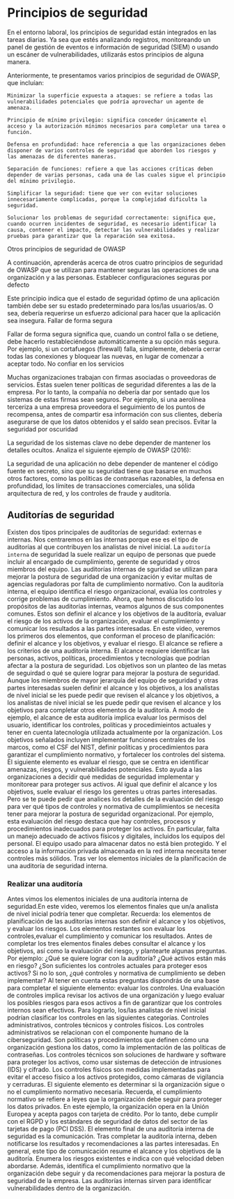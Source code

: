 # Principios de seguridad

En el entorno laboral, los principios de seguridad están integrados en las tareas diarias. Ya sea que estés analizando registros, monitoreando un panel de gestión de eventos e información de seguridad (SIEM) o usando un escáner de vulnerabilidades,  utilizarás estos principios de alguna manera. 

Anteriormente, te presentamos varios principios de seguridad de OWASP, que incluían:

    Minimizar la superficie expuesta a ataques: se refiere a todas las vulnerabilidades potenciales que podría aprovechar un agente de amenaza.

    Principio de mínimo privilegio: significa conceder únicamente el acceso y la autorización mínimos necesarios para completar una tarea o función.

    Defensa en profundidad: hace referencia a que las organizaciones deben disponer de varios controles de seguridad que aborden los riesgos y las amenazas de diferentes maneras.

    Separación de funciones: refiere a que las acciones críticas deben depender de varias personas, cada una de las cuales sigue el principio del mínimo privilegio. 

    Simplificar la seguridad: tiene que ver con evitar soluciones innecesariamente complicadas, porque la complejidad dificulta la seguridad. 

    Solucionar los problemas de seguridad correctamente: significa que, cuando ocurren incidentes de seguridad, es necesario identificar la causa, contener el impacto, detectar las vulnerabilidades y realizar pruebas para garantizar que la reparación sea exitosa.

Otros principios de seguridad de OWASP

A continuación, aprenderás acerca de otros cuatro principios de seguridad de OWASP que se utilizan para mantener seguras las operaciones de una organización y a las personas.
Establecer configuraciones seguras por defecto

Este principio indica que el estado de seguridad óptimo de una aplicación también debe ser su estado predeterminado para los/las usuarios/as. O sea, debería requerirse un esfuerzo adicional para hacer que la aplicación sea insegura. 
Fallar de forma segura

Fallar de forma segura significa que, cuando un control falla o se detiene, debe hacerlo restableciéndose automáticamente a su opción más segura. Por ejemplo, si un cortafuegos (firewall) falla, simplemente, debería cerrar todas las conexiones y bloquear las nuevas, en lugar de comenzar a aceptar todo.
No confiar en los servicios

Muchas organizaciones trabajan con firmas asociadas o proveedoras de servicios. Estas suelen tener políticas de seguridad diferentes a las de la empresa. Por lo tanto, la compañía no debería dar por sentado que los sistemas de estas firmas sean seguros. Por ejemplo, si una aerolínea terceriza a una empresa proveedora el seguimiento de los puntos de recompensa, antes de compartir esa información con sus clientes, debería asegurarse de que los datos obtenidos y el saldo sean precisos.
Evitar la seguridad por oscuridad

La seguridad de los sistemas clave no debe depender de mantener los detalles ocultos. Analiza el siguiente ejemplo de OWASP (2016):

La seguridad de una aplicación no debe depender de mantener el código fuente en secreto, sino que su seguridad tiene que basarse en muchos otros factores, como las políticas de contraseñas razonables, la defensa en profundidad, los límites de transacciones comerciales, una sólida arquitectura de red, y los controles de fraude y auditoría.

## Auditorías de seguridad

Existen dos tipos principales de auditorías de seguridad: externas e internas. Nos centraremos en las internas porque ese es el tipo de auditorías al que contribuyen los analistas de nivel inicial. La `auditoría interna` de seguridad la suele realizar un equipo de personas que puede incluir al encargado de cumplimiento, gerente de seguridad y otros miembros del equipo. Las auditorías internas de sguridad se utilizan para mejorar la postura de seguridad de una organización y evitar multas de agencias reguladoras por falta de cumplimiento normativo. Con la auditoría interna, el equipo identifica el riesgo organizacional, evalúa los controles y corrige problemas de cumplimiento. Ahora, que hemos discutido los propósitos de las auditorías internas, veamos algunos de sus componentes comunes. Estos son definir el alcance y los objetivos de la auditoría, evaluar el riesgo de los activos de la organización, evaluar el cumplimiento y comunicar los resultados a las partes interesadas. En este video, veremos los primeros dos elementos, que conforman el proceso de planificación: definir el alcance y los objetivos, y evaluar el riesgo. El alcance se refiere a los criterios de una auditoría interna. El alcance requiere identificar las personas, activos, políticas, procedimientos y tecnologías que podrían afectar a la postura de seguridad. Los objetivos son un planteo de las metas de seguirdad o qué se quiere lograr para mejorar la postura de seguridad. Aunque los miembros de mayor jerarquía del equipo de seguridad y otras partes interesadas suelen definir el alcance y los objetivos, a los analistas de nivel inicial se les puede pedir que revisen el alcance y los objetivos, a los analistas de nivel inicial se les puede pedir que revisen el alcance y los objetivos para completar otros elementos de la auditoría. A modo de ejemplo, el alcance de esta auditoría implica evaluar los permisos del usuario, identificar los controles, políticas y procedimieintos actuales y tener en cuenta latecnología utilizada actualmente por la organización. Los objetivos señalados incluyen implementar funciones centrales de los marcos, como el CSF del NIST, definir políticas y procedimientos para garantizar el cumplimiento normativo, y fortalecer los controles del sistema. El siguiente elemento es evaluar el riesgo, que se centra en identificar amenazas, riesgos, y vulnerabilidades potenciales. Esto ayuda a las organizaciones a decidir qué medidas de seguridad implementar y monitorear para proteger sus activos. Al igual que definir el alcance y los objetivos, suele evaluar el riesgo los gerentes u otras partes interesadas. Pero se te puede pedir que analices los detalles de la evaluación del riesgo para ver qué tipos de controles y normativa de cumplimientos se necesita tener para mejorar la postura de seguridad organizacional. Por ejemplo, esta evaluación del riesgo destaca que hay controles, procesos y procedimientos inadecuados para proteger los activos. En particular, falta un manejo adecuado de activos físicos y digitales, incluidos los equipos del personal. El equipo usado para almacenar datos no está bien protegido. Y el acceso a la información privada almacenada en la red interna necesita tener controles más sólidos. Tras ver los elementos iniciales de la planificación de una auditoría de seguridad interna.

### Realizar una auditoría

Antes vimos los elementos iniciales de una auditoría interna de seguridad.En este video, veremos los elementos finales que un/a analista de nivel inicial podría tener que completar. Recuerda: los elementos de planificación de las auditorías internas son definir el alcance y los objetivos, y evaluar los riesgos. Los elementos restantes son evaluar los controles,evaluar el cumplimiento y comunicar los resultados. Antes de completar los tres elementos finales debes consultar el alcance y los objetivos, así como la evaluación del riesgo, y plantearte algunas preguntas. Por ejemplo:
¿Qué se quiere lograr con la auditoría?
¿Qué activos están más en riesgo?
¿Son suficientes los controles actuales para proteger esos activos? Si no lo son, ¿qué controles y normativa de cumplimiento se deben implementar? Al tener en cuenta estas preguntas dispondrás de una base para completar el siguiente elemento: evaluar los controles. Una evaluación de controles implica revisar los activos de una organización y luego evaluar los posibles riesgos para esos activos a fin de garantizar que los controles internos sean efectivos.
Para lograrlo, los/las analistas de nivel inicial podrían clasificar los controles en las siguientes categorías. Controles administrativos, controles técnicos y controles físicos. Los controles administrativos se relacionan con el componente humano de la ciberseguridad. Son políticas y procedimientos que definen cómo una organización gestiona los datos,
como la implementación de las políticas de contraseñas. Los controles técnicos son soluciones de hardware y software para proteger los activos, como usar sistemas de detección de intrusiones (IDS) y cifrado. Los controles físicos son medidas implementadas para evitar el acceso físico a los activos protegidos, como cámaras de vigilancia y cerraduras. El siguiente elemento es determinar si la organización sigue o no el cumplimiento normativo necesaria. Recuerda, el cumplimiento normativo se refiere a leyes que la organización debe seguir para proteger los datos privados. En este ejemplo, la organización opera en la Unión Europea y acepta pagos con tarjeta de crédito. Por lo tanto, debe cumplir con el RGPD y los estándares de seguridad de datos del sector de las tarjetas de pago (PCI DSS). El elemento final de una auditoría interna de seguridad es la comunicación. Tras completar la auditoría interna, deben notificarse los resultados y recomendaciones a las partes interesadas. En general, este tipo de comunicación resume el alcance y los objetivos de la auditoría. Enumera los riesgos existentes e indica con qué velocidad deben abordarse. Además, identifica el cumplimiento normativo que la organización debe seguir y da recomendaciones para mejorar la postura de seguridad de la empresa. Las auditorías internas sirven para identificar vulnerabilidades dentro de la organización.